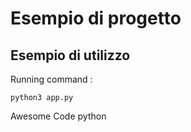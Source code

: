 # Esempio di progetto


## Esempio di utilizzo 

Running command :


```
python3 app.py
```


Awesome Code python

